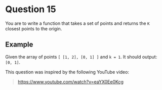# Question 15

You are to write a function that takes a set of points and returns the `K` closest points to the origin.

## Example

Given the array of points `[ [1, 2], [0, 1] ]` and `k = 1`. It should output: `[0, 1]`.

This question was inspired by the following YouTube video:
> https://www.youtube.com/watch?v=eaYX0Ee0Kcg